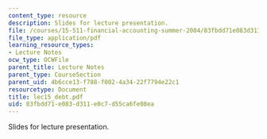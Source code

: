 ```yaml
---
content_type: resource
description: Slides for lecture presentation.
file: /courses/15-511-financial-accounting-summer-2004/83fbdd71e083d311e0c7d55ca6fe08ea_lec15_debt.pdf
file_type: application/pdf
learning_resource_types:
- Lecture Notes
ocw_type: OCWFile
parent_title: Lecture Notes
parent_type: CourseSection
parent_uid: 4b6cce13-f788-f002-4a34-22f7794e22c1
resourcetype: Document
title: lec15_debt.pdf
uid: 83fbdd71-e083-d311-e0c7-d55ca6fe08ea
---
```

Slides for lecture presentation.

